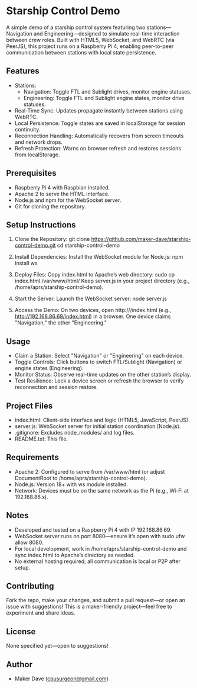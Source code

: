# Starship Control Demo

A simple demo of a starship control system featuring two stations—Navigation and Engineering—designed to simulate real-time interaction between crew roles. Built with HTML5, WebSocket, and WebRTC (via PeerJS), this project runs on a Raspberry Pi 4, enabling peer-to-peer communication between stations with local state persistence.

## Features
- Stations:
  - Navigation: Toggle FTL and Sublight drives, monitor engine statuses.
  - Engineering: Toggle FTL and Sublight engine states, monitor drive statuses.
- Real-Time Sync: Updates propagate instantly between stations using WebRTC.
- Local Persistence: Toggle states are saved in localStorage for session continuity.
- Reconnection Handling: Automatically recovers from screen timeouts and network drops.
- Refresh Protection: Warns on browser refresh and restores sessions from localStorage.

## Prerequisites
- Raspberry Pi 4 with Raspbian installed.
- Apache 2 to serve the HTML interface.
- Node.js and npm for the WebSocket server.
- Git for cloning the repository.

## Setup Instructions
1. Clone the Repository:
   git clone https://github.com/maker-dave/starship-control-demo.git
   cd starship-control-demo

2. Install Dependencies:
   Install the WebSocket module for Node.js:
   npm install ws

3. Deploy Files:
   Copy index.html to Apache’s web directory:
   sudo cp index.html /var/www/html/
   Keep server.js in your project directory (e.g., /home/aprs/starship-control-demo).

4. Start the Server:
   Launch the WebSocket server:
   node server.js

5. Access the Demo:
   On two devices, open http://<pi-ip-address>/index.html (e.g., http://192.168.86.69/index.html) in a browser.
   One device claims "Navigation," the other "Engineering."

## Usage
- Claim a Station: Select "Navigation" or "Engineering" on each device.
- Toggle Controls: Click buttons to switch FTL/Sublight (Navigation) or engine states (Engineering).
- Monitor Status: Observe real-time updates on the other station’s display.
- Test Resilience: Lock a device screen or refresh the browser to verify reconnection and session restore.

## Project Files
- index.html: Client-side interface and logic (HTML5, JavaScript, PeerJS).
- server.js: WebSocket server for initial station coordination (Node.js).
- .gitignore: Excludes node_modules/ and log files.
- README.txt: This file.

## Requirements
- Apache 2: Configured to serve from /var/www/html (or adjust DocumentRoot to /home/aprs/starship-control-demo).
- Node.js: Version 18+ with ws module installed.
- Network: Devices must be on the same network as the Pi (e.g., Wi-Fi at 192.168.86.x).

## Notes
- Developed and tested on a Raspberry Pi 4 with IP 192.168.86.69.
- WebSocket server runs on port 8080—ensure it’s open with sudo ufw allow 8080.
- For local development, work in /home/aprs/starship-control-demo and sync index.html to Apache’s directory as needed.
- No external hosting required; all communication is local or P2P after setup.

## Contributing
Fork the repo, make your changes, and submit a pull request—or open an issue with suggestions! This is a maker-friendly project—feel free to experiment and share ideas.

## License
None specified yet—open to suggestions!

## Author
- Maker Dave (cpusurgeon@gmail.com)
